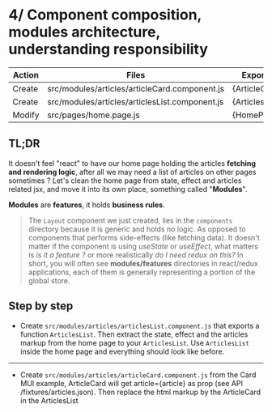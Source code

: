 # 4/ Component composition, modules architecture, understanding responsibility

| Action | Files                                          | Exports        |
| ------ | ---------------------------------------------- | -------------- |
| Create | src/modules/articles/articleCard.component.js  | {ArticleCard}  |
| Create | src/modules/articles/articlesList.component.js | {ArticlesList} |
| Modify | src/pages/home.page.js                         | {HomePage}     |

## TL;DR

It doesn't feel "react" to have our home page holding the articles **fetching and rendering logic**, after all we may need a list of articles on other pages sometimes ? Let's clean the home page from state, effect and articles related jsx, and move it into its own place, something called "**Modules**".

**Modules** are **features**, it holds **business rules**.

> The `Layout` component we just created, lies in the `components` directory because it is generic and holds no logic.
> As opposed to components that performs side-effects (like fetching data).
> It doesn't matter if the component is using _useState_ or _useEffect_, what matters is _is it a feature ?_ or more realistically _do I need redux on this?_
> In short, you will often see **modules/features** directories in react/redux applications, each of them is generally representing a portion of the global store.

## Step by step

- Create `src/modules/articles/articlesList.component.js` that exports a function `ArticlesList`. Then extract the state, effect and the articles markup from the home page to your `ArticlesList`. Use `ArticlesList` inside the home page and everything should look like before.

---

- Create `src/modules/articles/articleCard.component.js` from the Card MUI example, ArticleCard will get article={article} as prop (see API /fixtures/articles.json). Then replace the html markup by the ArticleCard in the ArticlesList

